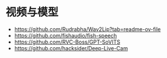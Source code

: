 # 视频与模型

- https://github.com/Rudrabha/Wav2Lip?tab=readme-ov-file
- https://github.com/fishaudio/fish-speech
- https://github.com/RVC-Boss/GPT-SoVITS
- https://github.com/hacksider/Deep-Live-Cam